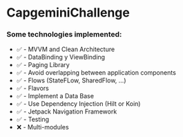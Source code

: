 # CapgeminiChallenge

### Some technologies implemented:
- :white_check_mark: - MVVM and Clean Architecture
- :white_check_mark: - DataBinding y ViewBinding
- :white_check_mark: - Paging Library
- :white_check_mark: - Avoid overlapping between application components
- :white_check_mark: - Flows (StateFLow, SharedFlow, …)
- :white_check_mark: - Flavors
- :white_check_mark: - Implement a Data Base
- :white_check_mark: - Use Dependency Injection (Hilt or Koin)
- :white_check_mark: - Jetpack Navigation Framework
- :white_check_mark: - Testing
- :x: - Multi-modules
